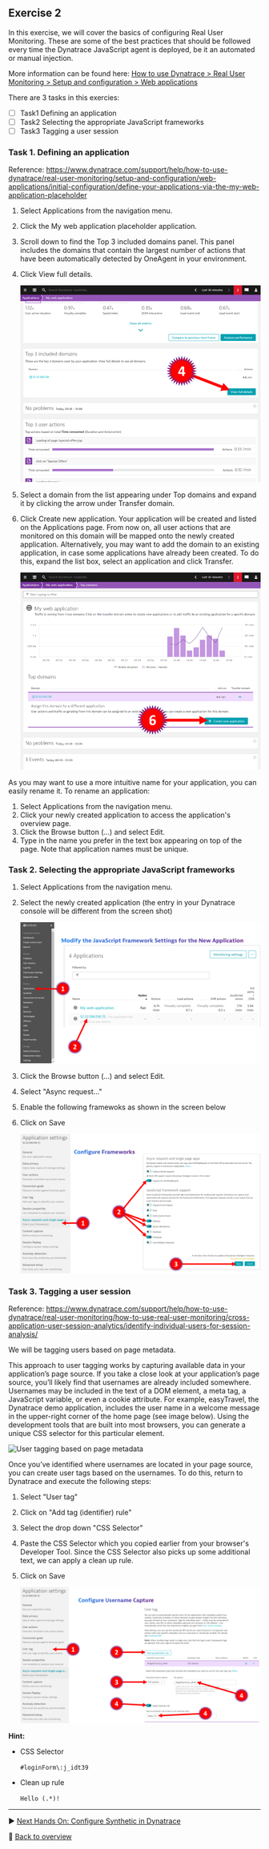 ## Exercise 2
In this exercise, we will cover the basics of configuring Real User Monitoring. These are some of the best practices that should be followed every time the Dynatrace JavaScript agent is deployed, be it an automated or manual injection. 

More information can be found here: [How to use Dynatrace > Real User Monitoring > Setup and configuration > Web applications](https://www.dynatrace.com/support/help/how-to-use-dynatrace/real-user-monitoring/setup-and-configuration/web-applications/)

There are 3 tasks in this exercies:
- [ ] Task1 Defining an application
- [ ] Task2 Selecting the appropriate JavaScript frameworks
- [ ] Task3 Tagging a user session

### Task 1. Defining an application

Reference: https://www.dynatrace.com/support/help/how-to-use-dynatrace/real-user-monitoring/setup-and-configuration/web-applications/initial-configuration/define-your-applications-via-the-my-web-application-placeholder

1. Select Applications from the navigation menu.
2. Click the My web application placeholder application.
3. Scroll down to find the Top 3 included domains panel. This panel includes the domains that contain the largest number of actions that have been automatically detected by OneAgent in your environment.
4. Click View full details.

   ![Deploy](/assets/201-Define.png)

5. Select a domain from the list appearing under Top domains and expand it by clicking the arrow under Transfer domain.
6. Click Create new application. Your application will be created and listed on the Applications page. From now on, all user actions that are monitored on this domain will be mapped onto the newly created application. Alternatively, you may want to add the domain to an existing application, in case some applications have already been created. To do this, expand the list box, select an application and click Transfer.

   ![Deploy](/assets/201-Create.png)

As you may want to use a more intuitive name for your application, you can easily rename it. To rename an application:
1. Select Applications from the navigation menu.
2. Click your newly created application to access the application's overview page.
3. Click the Browse button (...) and select Edit.
4. Type in the name you prefer in the text box appearing on top of the page. Note that application names must be unique.

### Task 2. Selecting the appropriate JavaScript frameworks

1. Select Applications from the navigation menu.
2. Select the newly created application (the entry in your Dynatrace console will be different from the screen shot)

   ![Deploy](/assets/202-ModifyJSFramework.png)

3. Click the Browse button (...) and select Edit.
4. Select "Async request..."
5. Enable the following framewoks as shown in the screen below
6. Click on Save

   ![Deploy](/assets/202-ConfigFramework.png)

### Task 3. Tagging a user session

Reference: https://www.dynatrace.com/support/help/how-to-use-dynatrace/real-user-monitoring/how-to-use-real-user-monitoring/cross-application-user-session-analytics/identify-individual-users-for-session-analysis/

We will be tagging users based on page metadata.

This approach to user tagging works by capturing available data in your application’s page source. If you take a close look at your application’s page source, you’ll likely find that usernames are already included somewhere. Usernames may be included in the text of a DOM element, a meta tag, a JavaScript variable, or even a cookie attribute. For example, easyTravel, the Dynatrace demo application, includes the user name in a welcome message in the upper-right corner of the home page (see image below). Using the development tools that are built into most browsers, you can generate a unique CSS selector for this particular element.

![User tagging based on page metadata](https://dt-cdn.net/images/usertags2-1872-eaa3cbf0fe.png)

Once you’ve identified where usernames are located in your page source, you can create user tags based on the usernames. To do this, return to Dynatrace and execute the following steps:

1. Select "User tag"
2. Click on "Add tag (identifier) rule"
3. Select the drop down "CSS Selector"
4. Paste the CSS Selector which you copied earlier from your browser's Developer Tool. Since the CSS Selector also picks up some additional text, we can apply a clean up rule.
5. Click on Save

   ![Deploy](/assets/204-TaggingUserSession.png)

**Hint:**
 * CSS Selector
 
   ```#loginForm\:j_idt39```
 
 * Clean up rule
 
    ```Hello (.*)!```

---

:arrow_forward: [Next Hands On: Configure Synthetic in Dynatrace](/Hands%20On%203%20-%20Configure%20Synthetic%20Test)

:arrow_up_small: [Back to overview](/README.md)
